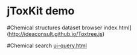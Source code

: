 jToxKit demo
==========

#Chemical structures dataset browser
index.html](http://ideaconsult.github.io/Toxtree.js)

#Chemical search 
[ui-query.html](http://ideaconsult.github.io/Toxtree.js/ui-query.html)
